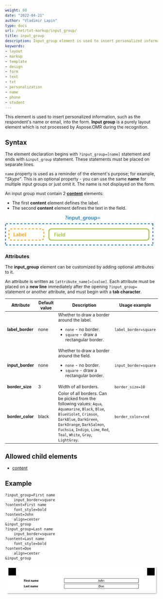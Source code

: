 ```yaml
---
weight: 80
date: "2022-04-21"
author: "Vladimir Lapin"
type: docs
url: /net/txt-markup/input_group/
title: input_group
description: Input_group element is used to insert personalized information, such as the respondent's name or email, into the form.
keywords:
- layout
- markup
- template
- design
- form
- text
- txt
- personalization
- name
- phone
- student
---
```


This element is used to insert personalized information, such as the respondent's name or email, into the form. **Input group** is a purely layout element which is not processed by Aspose.OMR during the recognition.

## Syntax

The element declaration begins with `?input_group=[name]` statement and ends with `&input_group` statement. These statements must be placed on separate lines.

`name` property is used as a reminder of the element's purpose; for example, "_Skype_". This is an optional property - you can use the same **name** for multiple input groups or just omit it. The name is not displayed on the form.

An input group must contain 2 [**content**](/omr/net/txt-markup/content/) elements:

- The first **content** element defines the label.
- The second **content** element defines the text in the field.

![Input group structure](input_group.png)

### Attributes

The **input_group** element can be customized by adding optional attributes to it.

An attribute is written as `[attribute_name]=[value]`. Each attribute must be placed on a **new line** immediately after the opening `?input_group=` statement or another attribute, and must begin with a **tab character**.

Attribute | Default value | Description | Usage example
--------- | ------------- | ----------- | -------------
**label_border** | none | Whether to draw a border around the label.<ul><li>`none` - no border.</li><li>`square` - draw a rectangular border.</li></ul> | `label_border=square`
**input_border** | none | Whether to draw a border around the field.<ul><li>`none` - no border.</li><li>`square` - draw a rectangular border.</li></ul> | `input_border=square`
**border_size** | 3 | Width of all borders. | `border_size=10`
**border_color** | black | Color of all borders. Can be picked from the following values: `Aqua`, `Aquamarine`, `Black`, `Blue`, `BlueViolet`, `Crimson`, `DarkBlue`, `DarkGreen`, `DarkOrange`, `DarkSalmon`, `Fuchsia`, `Indigo`, `Lime`, `Red`, `Teal`, `White`, `Gray`, `LightGray`. | `border_color=red`

## Allowed child elements

- [content](/omr/net/txt-markup/content/)

## **Example**

```
?input_group=First name
	input_border=square
?content=First name
	font_style=bold
?content=John
	align=center
&input_group
?input_group=Last name
	input_border=square
?content=Last name
	font_style=bold
?content=Doe
	align=center
&input_group
```

![Input group](input_group-example.png)
